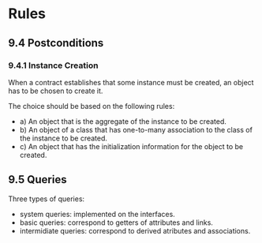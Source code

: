 # Rules

## 9.4 Postconditions

### 9.4.1 Instance Creation

When a contract establishes that some instance must be created, an object has to be chosen to create it.

The choice should be based on the following rules:
- a) An object that is the aggregate of the instance to be created.
- b) An object of a class that has one-to-many association to the class of the instance to be created.
- c) An object that has the initialization information for the object to be created.

## 9.5 Queries

Three types of queries:
- system queries: implemented on the interfaces.
- basic queries: correspond to getters of attributes and links.
- intermidiate queries: correspond to derived atributes and associations.
